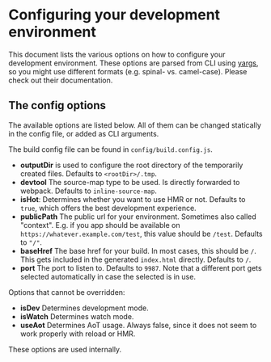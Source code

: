 # Configuring your development environment
This document lists the various options on how to configure your development environment. These options are parsed from CLI using [yargs](https://github.com/yargs/yargs), so you might use different formats (e.g. spinal- vs. camel-case). Please check out their documentation.

## The config options
The available options are listed below. All of them can be changed statically in the config file, or added as CLI arguments.

The build config file can be found in `config/build.config.js`.

  - **outputDir** is used to configure the root directory of the temporarily created files. Defaults to `<rootDir>/.tmp`.
  - **devtool** The source-map type to be used. Is directly forwarded to webpack. Defaults to `inline-source-map`.
  - **isHot**: Determines whether you want to use HMR or not. Defaults to `true`, which offers the best development experience.
  - **publicPath** The public url for your environment. Sometimes also called "context". E.g. if you app should be available on `https://whatever.example.com/test`, this value should be `/test`. Defaults to `"/"`.
  - **baseHref** The base href for your build. In most cases, this should be `/`. This gets included in the generated `index.html` directly. Defaults to `/`.
  - **port** The port to listen to. Defaults to `9987`. Note that a different port gets selected automatically in case the selected is in use.

Options that cannot be overridden:
  - **isDev** Determines development mode.
  - **isWatch** Determines watch mode.
  - **useAot** Determines AoT usage. Always false, since it does not seem to work properly with reload or HMR.

These options are used internally.